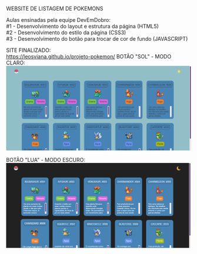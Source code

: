 WEBSITE DE LISTAGEM DE POKEMONS

Aulas ensinadas pela equipe DevEmDobro:<br>
#1 - Desenvolvimento do layout e estrutura da página (HTML5)<br>
#2 - Desenvolvimento do estilo da página (CSS3)<br>
#3 - Desenvolvimento do botão para trocar de cor de fundo (JAVASCRIPT)<br>

SITE FINALIZADO:<br>
https://leosviana.github.io/projeto-pokemon/
BOTÃO "SOL" - MODO CLARO:
![image](https://github.com/leosviana/projeto-pokemon/blob/main/src/imagens/imagem-website-pokemon1.png)

BOTÃO "LUA" - MODO ESCURO:
![image](https://github.com/leosviana/projeto-pokemon/blob/main/src/imagens/imagem-website-pokemon2.png)